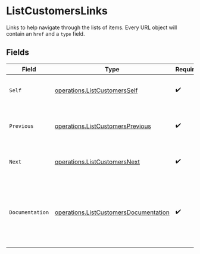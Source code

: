 # ListCustomersLinks

Links to help navigate through the lists of items. Every URL object will contain an `href` and a `type` field.


## Fields

| Field                                                                                          | Type                                                                                           | Required                                                                                       | Description                                                                                    |
| ---------------------------------------------------------------------------------------------- | ---------------------------------------------------------------------------------------------- | ---------------------------------------------------------------------------------------------- | ---------------------------------------------------------------------------------------------- |
| `Self`                                                                                         | [operations.ListCustomersSelf](../../models/operations/listcustomersself.md)                   | :heavy_check_mark:                                                                             | The URL to the current set of items.                                                           |
| `Previous`                                                                                     | [operations.ListCustomersPrevious](../../models/operations/listcustomersprevious.md)           | :heavy_check_mark:                                                                             | The previous set of items, if available.                                                       |
| `Next`                                                                                         | [operations.ListCustomersNext](../../models/operations/listcustomersnext.md)                   | :heavy_check_mark:                                                                             | The next set of items, if available.                                                           |
| `Documentation`                                                                                | [operations.ListCustomersDocumentation](../../models/operations/listcustomersdocumentation.md) | :heavy_check_mark:                                                                             | In v2 endpoints, URLs are commonly represented as objects with an `href` and `type` field.     |